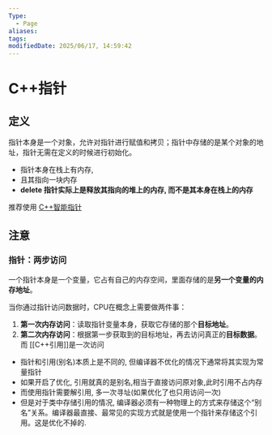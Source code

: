 ```yaml
---
Type:
  - Page
aliases: 
tags: 
modifiedDate: 2025/06/17, 14:59:42
---
```


# C++指针

## 定义

指针本身是一个对象，允许对指针进行赋值和拷贝；指针中存储的是某个对象的地址，指针无需在定义的时候进行初始化。

- 指针本身在栈上有内存, 
- 且其指向一块内存
- **delete 指针实际上是释放其指向的堆上的内存, 而不是其本身在栈上的内存**

推荐使用 [C++智能指针](C++智能指针.md)

## 注意

### 指针：两步访问

一个指针本身是一个变量，它占有自己的内存空间，里面存储的是**另一个变量的内存地址**。

当你通过指针访问数据时，CPU在概念上需要做两件事：
1. **第一次内存访问**：读取指针变量本身，获取它存储的那个**目标地址**。
2. **第二次内存访问**：根据第一步获取到的目标地址，再去访问真正的**目标数据**。
而 [[C++引用]]是一次访问
- 指针和引用(别名)本质上是不同的, 但编译器不优化的情况下通常将其实现为常量指针
- 如果开启了优化, 引用就真的是别名,相当于直接访问原对象,此时引用不占内存
- 而使用指针需要解引用, 多一次寻址(如果优化了也只用访问一次)
- 但是对于类中存储引用的情况, 编译器必须有一种物理上的方式来存储这个“别名”关系。编译器最直接、最常见的实现方式就是使用一个指针来存储这个引用。这是优化不掉的.
